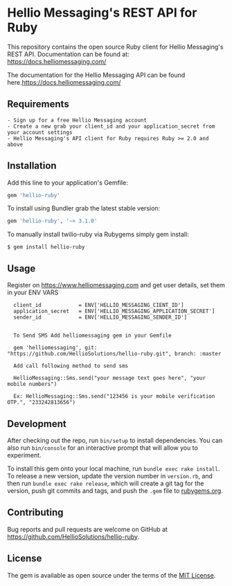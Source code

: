 # Hellio Messaging's REST API for Ruby

This repository contains the open source Ruby client for Hellio Messaging's REST API. Documentation can be found at: https://docs.helliomessaging.com/

The documentation for the Hellio Messaging API can be found here.https://docs.helliomessaging.com/

## Requirements

    - Sign up for a free Hellio Messaging account
    - Create a new grab your client_id and your application_secret from your account settings
    - Hellio Messaging's API client for Ruby requires Ruby >= 2.0 and above

## Installation

Add this line to your application's Gemfile:

```ruby
gem 'hellio-ruby'
```

To install using Bundler grab the latest stable version:

```ruby
gem 'hellio-ruby', '~> 3.1.0'
```

To manually install twilio-ruby via Rubygems simply gem install:

    $ gem install hellio-ruby

## Usage

Register on https://www.helliomessaging.com and get user details, set them in your ENV VARS

      client_id            = ENV['HELLIO_MESSAGING_CIENT_ID']
      application_secret   = ENV['HELLIO_MESSAGING_APPLICATION_SECRET']
      sender_id            = ENV['HELLIO_MESSAGING_SENDER_ID']


      To Send SMS Add helliomessaging gem in your Gemfile

      gem 'helliomessaging', git: "https://github.com/HellioSolutions/hellio-ruby.git", branch: :master

      Add call following method to send sms

      HellioMessaging::Sms.send("your message text goes here", "your mobile numbers")

      Ex: HellioMessaging::Sms.send("123456 is your mobile verification OTP.", "233242813656")

## Development

After checking out the repo, run `bin/setup` to install dependencies. You can also run `bin/console` for an interactive prompt that will allow you to experiment.

To install this gem onto your local machine, run `bundle exec rake install`. To release a new version, update the version number in `version.rb`, and then run `bundle exec rake release`, which will create a git tag for the version, push git commits and tags, and push the `.gem` file to [rubygems.org](https://rubygems.org).

## Contributing

Bug reports and pull requests are welcome on GitHub at https://github.com/HellioSolutions/hellio-ruby.

## License

The gem is available as open source under the terms of the [MIT License](http://opensource.org/licenses/MIT).
